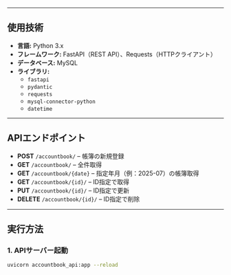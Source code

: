 
---

## 使用技術

- **言語:** Python 3.x
- **フレームワーク:** FastAPI（REST API）、Requests（HTTPクライアント）
- **データベース:** MySQL
- **ライブラリ:**  
  - `fastapi`
  - `pydantic`
  - `requests`
  - `mysql-connector-python`
  - `datetime`

---

## APIエンドポイント

- **POST** `/accountbook/` – 帳簿の新規登録
- **GET** `/accountbook/` – 全件取得
- **GET** `/accountbook/{date}` – 指定年月（例：2025-07）の帳簿取得
- **GET** `/accountbook/{id}/` – ID指定で取得
- **PUT** `/accountbook/{id}/` – ID指定で更新
- **DELETE** `/accountbook/{id}/` – ID指定で削除

---

## 実行方法

### 1. APIサーバー起動

```bash
uvicorn accountbook_api:app --reload

 
